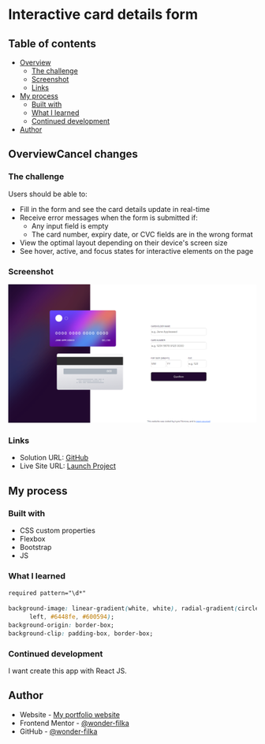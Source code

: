 # Interactive card details form 

## Table of contents

- [Overview](#overview)
  - [The challenge](#the-challenge)
  - [Screenshot](#screenshot)
  - [Links](#links)
- [My process](#my-process)
  - [Built with](#built-with)
  - [What I learned](#what-i-learned)
  - [Continued development](#continued-development)
- [Author](#author)

## OverviewCancel changes

### The challenge

Users should be able to:

- Fill in the form and see the card details update in real-time
- Receive error messages when the form is submitted if:
  - Any input field is empty
  - The card number, expiry date, or CVC fields are in the wrong format
- View the optimal layout depending on their device's screen size
- See hover, active, and focus states for interactive elements on the page

### Screenshot

![](./screenshot.png)

### Links

- Solution URL: [GitHub](https://github.com/wonder-filka/Interactive-card-details-form)
- Live Site URL: [Launch Project](https://harmonious-quokka-7a0fa0.netlify.app)

## My process

### Built with

- CSS custom properties
- Flexbox
- Bootstrap
- JS

### What I learned

```html
required pattern="\d*"
```

```css
background-image: linear-gradient(white, white), radial-gradient(circle at top
      left, #6448fe, #600594);
background-origin: border-box;
background-clip: padding-box, border-box;
```

### Continued development

I want create this app with React JS.

## Author

- Website - [My portfolio website](https://sensational-cactus-93a152.netlify.app/)
- Frontend Mentor - [@wonder-filka](https://www.frontendmentor.io/profile/wonder-filka)
- GitHub - [@wonder-filka](https://github.com/wonder-filka/Interactive-card-details-form)
